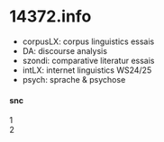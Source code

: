 # 14372.info
- corpusLX: corpus linguistics essais
- DA: discourse analysis
- szondi: comparative literatur essais
- intLX: internet linguistics WS24/25
- psych: sprache & psychose

#### snc
1   
2